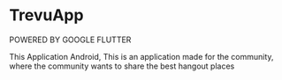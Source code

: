 # TrevuApp
POWERED BY GOOGLE FLUTTER

This Application Android, This is an application made for the community, where the community wants to share the best hangout places
